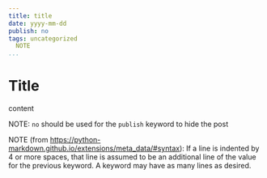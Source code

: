 ```yaml
---
title: title
date: yyyy-mm-dd
publish: no
tags: uncategorized
  NOTE
...
```


# Title

content

NOTE: `no` should be used for the `publish` keyword to hide the post

NOTE (from <https://python-markdown.github.io/extensions/meta_data/#syntax>): If a line is indented by 4 or more spaces, that line is assumed to be an additional line of the value for the previous keyword. A keyword may have as many lines as desired.
